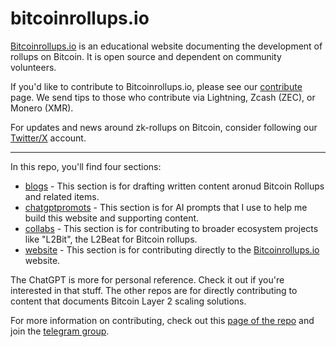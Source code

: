 # bitcoinrollups.io

[Bitcoinrollups.io](https://www.bitcoinrollups.io/) is an educational website documenting the development of rollups on Bitcoin. It is open source and dependent on community volunteers.

If you'd like to contribute to Bitcoinrollups.io, please see our [contribute](https://github.com/januszgrze/bitcoinrollups/blob/main/contribute.md) page. We send tips to those who contribute via Lightning, Zcash (ZEC), or Monero (XMR).

For updates and news around zk-rollups on Bitcoin, consider following our [Twitter/X](https://twitter.com/BitcoinRollups) account.

---

In this repo, you'll find four sections:

- [blogs](https://github.com/januszgrze/bitcoinrollups/tree/main/blogs) - This section is for drafting written content aronud Bitcoin Rollups and related items.
- [chatgptpromots](https://github.com/januszgrze/bitcoinrollups/tree/main/chatgptprompts) - This section is for AI prompts that I use to help me build this website and supporting content.
- [collabs](https://github.com/januszgrze/bitcoinrollups/tree/main/collabs) - This section is for contributing to broader ecosystem projects like "L2Bit", the L2Beat for Bitcoin rollups.
- [website](https://github.com/januszgrze/bitcoinrollups/tree/main/website) - This section is for contributing directly to the [Bitcoinrollups.io](https://www.bitcoinrollups.io/) website.

The ChatGPT is more for personal reference. Check it out if you're interested in that stuff. The other repos are for directly contributing to content that documents Bitcoin Layer 2 scaling solutions.

For more information on contributing, check out this [page of the repo](https://github.com/januszgrze/bitcoinrollups/blob/main/contribute.md) and join the [telegram group](https://t.me/+8rv-1I2gkmQ4ZmJh).
